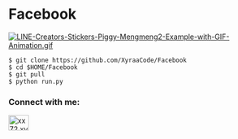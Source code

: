 # Facebook
[![LINE-Creators-Stickers-Piggy-Mengmeng2-Example-with-GIF-Animation.gif](https://i.postimg.cc/gcwTpNZV/LINE-Creators-Stickers-Piggy-Mengmeng2-Example-with-GIF-Animation.gif)](https://postimg.cc/V58RB94v) 

    $ git clone https://github.com/XyraaCode/Facebook
    $ cd $HOME/Facebook
    $ git pull
    $ python run.py

<h3 align="left">Connect with me:</h3>
<p align="left">
<a href="http://wa.me/6281221523195" target="blank"><img align="center" src="https://raw.githubusercontent.com/rahuldkjain/github-profile-readme-generator/master/src/images/icons/Social/whatsapp.svg" alt="xx72.xvv2050" height="30" width="40" /></a>
</p>
